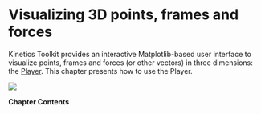 # Visualizing 3D points, frames and forces

Kinetics Toolkit provides an interactive Matplotlib-based user interface to visualize points, frames and forces (or other vectors) in three dimensions: the [Player](api/ktk.Player.rst). This chapter presents how to use the Player.

![](_static/images/frontpage.gif)


**Chapter Contents**

```{tableofcontents}
```
